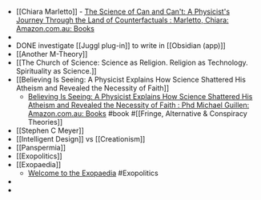 - [[Chiara Marletto]] - [The Science of Can and Can't: A Physicist's Journey Through the Land of Counterfactuals : Marletto, Chiara: Amazon.com.au: Books](https://www.amazon.com.au/Science-Can-Cant-Physicists-Counterfactuals/dp/0241310946/?_encoding=UTF8&pd_rd_w=sVBBS&pf_rd_p=9cd047d1-2774-4cc9-95dd-708981705640&pf_rd_r=KERCP26KFRGZRMTHCNX8&pd_rd_r=05991eb0-fa3a-40de-8865-c049a13a8b9f&pd_rd_wg=lnc2k&ref_=pd_gw_ci_mcx_mr_hp_d)
-
- DONE investigate [[Juggl plug-in]] to write in [[Obsidian (app)]]
- [[Another M-Theory]]
- [[The Church of Science: Science as Religion. Religion as Technology. Spirituality as Science.]]
- [[Believing Is Seeing: A Physicist Explains How Science Shattered His Atheism and Revealed the Necessity of Faith]]
	- [Believing Is Seeing: A Physicist Explains How Science Shattered His Atheism and Revealed the Necessity of Faith : Phd Michael Guillen: Amazon.com.au: Books](https://www.amazon.com.au/Believing-Seeing-Physicist-Shattered-Necessity/dp/1496455584/?_encoding=UTF8&pd_rd_w=sVBBS&pf_rd_p=9cd047d1-2774-4cc9-95dd-708981705640&pf_rd_r=KERCP26KFRGZRMTHCNX8&pd_rd_r=05991eb0-fa3a-40de-8865-c049a13a8b9f&pd_rd_wg=lnc2k&ref_=pd_gw_ci_mcx_mr_hp_d) #book #[[Fringe, Alternative & Conspiracy Theories]]
- [[Stephen C Meyer]]
- [[Intelligent Design]] vs [[Creationism]]
- [[Panspermia]]
- [[Exopolitics]]
- [[Exopaedia]]
	- [Welcome to the Exopaedia](https://exopaedia.org/) #Exopolitics
-
-
